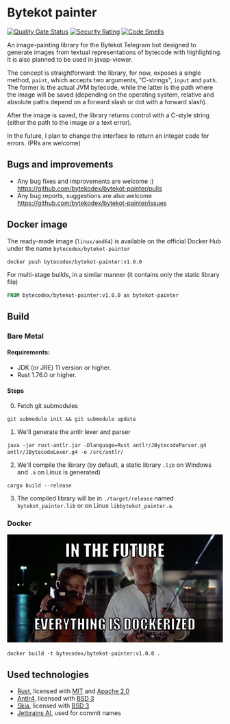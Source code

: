 # Bytekot painter

[![Quality Gate Status](https://sonarcloud.io/api/project_badges/measure?project=bytekodex_bytekot-painter&metric=alert_status)](https://sonarcloud.io/summary/new_code?id=bytekodex_bytekot-painter)
[![Security Rating](https://sonarcloud.io/api/project_badges/measure?project=bytekodex_bytekot-painter&metric=security_rating)](https://sonarcloud.io/summary/new_code?id=bytekodex_bytekot-painter)
[![Code Smells](https://sonarcloud.io/api/project_badges/measure?project=bytekodex_bytekot-painter&metric=code_smells)](https://sonarcloud.io/summary/new_code?id=bytekodex_bytekot-painter)

An image-painting library for the Bytekot Telegram bot designed to generate images from textual representations of bytecode with highlighting. 
It is also planned to be used in javap-viewer.

The concept is straightforward: the library, for now, exposes a single method, `paint`, which accepts two arguments, "C-strings", `input` and `path`.
The former is the actual JVM bytecode, while the latter is the path where the image will be saved (depending on the operating system, relative and absolute paths depend on a forward slash or dot with a forward slash).

After the image is saved, the library returns control with a C-style string (either the path to the image or a text error).

In the future, I plan to change the interface to return an integer code for errors. (PRs are welcome)

## Bugs and improvements

- Any bug fixes and improvements are welcome :) https://github.com/bytekodex/bytekot-painter/pulls
- Any bug reports, suggestions are also welcome https://github.com/bytekodex/bytekot-painter/issues

## Docker image

The ready-made image (`linux/amd64`) is available on the official Docker Hub under the name `bytecodex/bytekot-painter`

```shell
docker push bytecodex/bytekot-painter:v1.0.0
```

For multi-stage builds, in a similar manner (it contains only the static library file)

```dockerfile
FROM bytecodex/bytekot-painter:v1.0.0 as bytekot-painter
```

## Build

### Bare Metal

#### Requirements:

- JDK (or JRE) 11 version or higher.
- Rust 1.76.0 or higher.

#### Steps

0. Fetch git submodules

```shell
git submodule init && git submodule update
```

1. We'll generate the antlr lexer and parser

```shell
java -jar rust-antlr.jar -Dlanguage=Rust antlr/JBytecodeParser.g4 antlr/JBytecodeLexer.g4 -o /src/antlr/
```

2. We'll compile the library (by default, a static library `.lib` on Windows and `.a` on Linux is generated)

```shell
cargo build --release
```

3. The compiled library will be in `./target/release` named `bytekot_painter.lib` or on Linux `libbytekot_painter.a`.

### Docker

![](/nothing/docker-meme.jpg)

```shell
docker build -t bytecodex/bytekot-painter:v1.0.0 .
```

## Used technologies

- [Rust](https://github.com/rust-lang/rust), licensed with [MIT](https://github.com/rust-lang/log/blob/master/LICENSE-MIT) and [Apache 2.0](https://github.com/rust-lang/log/blob/master/LICENSE-APACHE)
- [Antlr4](https://github.com/antlr/antlr4), licensed with [BSD 3](https://github.com/antlr/antlr4/blob/dev/LICENSE.txt)
- [Skia](https://github.com/google/skia), licensed with [BSD 3](https://github.com/google/skia/blob/main/LICENSE)
- [Jetbrains AI](https://www.jetbrains.com/ai/), used for commit names